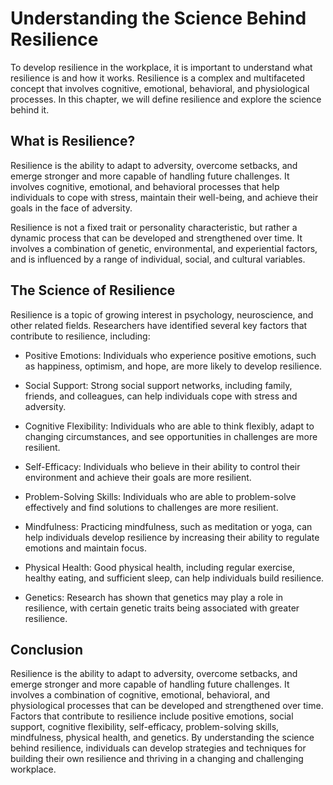 Understanding the Science Behind Resilience
===========================================================================

To develop resilience in the workplace, it is important to understand what resilience is and how it works. Resilience is a complex and multifaceted concept that involves cognitive, emotional, behavioral, and physiological processes. In this chapter, we will define resilience and explore the science behind it.

What is Resilience?
-------------------

Resilience is the ability to adapt to adversity, overcome setbacks, and emerge stronger and more capable of handling future challenges. It involves cognitive, emotional, and behavioral processes that help individuals to cope with stress, maintain their well-being, and achieve their goals in the face of adversity.

Resilience is not a fixed trait or personality characteristic, but rather a dynamic process that can be developed and strengthened over time. It involves a combination of genetic, environmental, and experiential factors, and is influenced by a range of individual, social, and cultural variables.

The Science of Resilience
-------------------------

Resilience is a topic of growing interest in psychology, neuroscience, and other related fields. Researchers have identified several key factors that contribute to resilience, including:

* Positive Emotions: Individuals who experience positive emotions, such as happiness, optimism, and hope, are more likely to develop resilience.

* Social Support: Strong social support networks, including family, friends, and colleagues, can help individuals cope with stress and adversity.

* Cognitive Flexibility: Individuals who are able to think flexibly, adapt to changing circumstances, and see opportunities in challenges are more resilient.

* Self-Efficacy: Individuals who believe in their ability to control their environment and achieve their goals are more resilient.

* Problem-Solving Skills: Individuals who are able to problem-solve effectively and find solutions to challenges are more resilient.

* Mindfulness: Practicing mindfulness, such as meditation or yoga, can help individuals develop resilience by increasing their ability to regulate emotions and maintain focus.

* Physical Health: Good physical health, including regular exercise, healthy eating, and sufficient sleep, can help individuals build resilience.

* Genetics: Research has shown that genetics may play a role in resilience, with certain genetic traits being associated with greater resilience.

Conclusion
----------

Resilience is the ability to adapt to adversity, overcome setbacks, and emerge stronger and more capable of handling future challenges. It involves a combination of cognitive, emotional, behavioral, and physiological processes that can be developed and strengthened over time. Factors that contribute to resilience include positive emotions, social support, cognitive flexibility, self-efficacy, problem-solving skills, mindfulness, physical health, and genetics. By understanding the science behind resilience, individuals can develop strategies and techniques for building their own resilience and thriving in a changing and challenging workplace.
